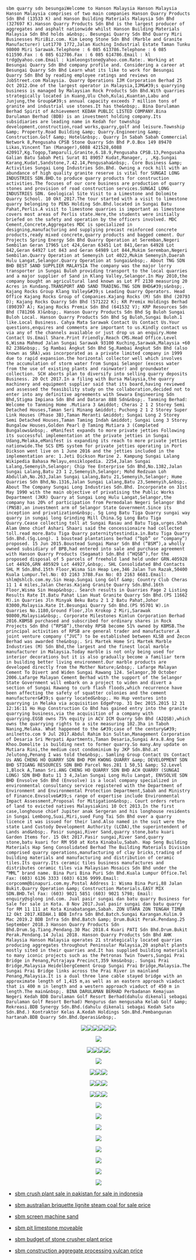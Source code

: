 
```
sbm quarry sdn besungaiWelcome to Hanson Malaysia Hanson Malaysia Hanson Malaysia comprises of two main companies Hanson Quarry Products Sdn Bhd (13533 K) and Hanson Building Materials Malaysia Sdn Bhd (327697 K).Hanson Quarry Products Sdn Bhd is the largest producer of aggregates and asphalt nationwide whilst Hanson Building Materials Malaysia Sdn Bhd holds a&nbsp;. Besungai Quarry Sdn Bhd Quarry Miri Businesses MiriBiz.com. Kim Leong Stone Sdn Bhd (Marble and Granite Manufacturer) Lot1770 1772,Jalan Kuching Industrial Estate Taman Tunku 98000 Miri Sarawak.Telephone : 6 085 613786.Telephone : 6 085 611590.Fax : 6 085 612786.Fax : 6 085 614786.Email : kl trdg@yahoo.com.Email : kimleongstone@yahoo.com.Rate:. Working at Besungai Quarry Sdn Bhd company profile and. Considering a career at Besungai Quarry Sdn Bhd Learn what its like to work for Besungai Quarry Sdn Bhd by reading employee ratings and reviews on JobStreet.com Malaysia. Quarry Operations IJM Corporation Berhad 25 Oct 2012.One of the largest operator in Malaysia,IJM&#39;s quarrying business is managed by Malaysian Rock Products Sdn Bhd.With quarries strategically located in Kuang,Ulu Choh,Kulai,Kuantan,Labu and Junjung,the Group&#39;s annual capacity exceeds 7 million tons of granite and industrial use stones.It has the&nbsp;. Bina Darulaman Berhad Spirit of Achievement KEDAH PUBLIC LISTED COMPANY.Bina Darulaman Berhad (BDB) is an investment holding company.Its subsidiaries are leading name in Kedah for township development,construction,road works,quarry,golf and leisure.Township &amp; Property.Road Building &amp; Quarry.Engineering &amp; Construction.Golf &amp; Hotel&nbsp;. Quarry In Sabah Sabah Commercial Network 8,Pengusaha CPSB Stone Quarry Sdn Bhd P.O.Box 149 89470 Likas,Vincent Tan (Manager),6088 421528,6088 420917,Kg.Togop,Tamparuli,Granite,6.18.9,Pengusaha CPSB.13,Pengusaha Galian Batu Sabah Peti Surat 81 89057 Kudat,Manager, , ,Kg.Sungai Karang,Kudat,Sandstone,7.42.14,Pengusaha&nbsp;. Core Business &amp; Activities Sungai Long Industries Sdn.Bhd. Owning a rock hill with an abundance of high quality granite reserve is vital for SUNGAI LONG INDUSTRIES SDN.BHD.to produce quarry products for construction activities.The focuses of our core business are production of quarry stones and provision of road construction services.SUNGAI LONG INDUSTRIES SDN. Geological Site Visit to a Limestone and Dolomite Quarry School. 10 Okt 2017.The tour started with a visit to limestone quarry belonging to PENS Holding Sdn.Bhd.located in Sungai Batu Pahat,Perlis.A visit to limestone quarries is important as limestone covers most areas of Perlis state.Here,the students were initially briefed on the safety and operation by the officers involved. MDC Cement,Concrete,Aggregates MDC is specialized in designing,manufacturing and supplying precast reinforced concrete products,ready mixed concrete,quarry products and bagged cement. Our Projects Spring Energy Sdn Bhd Quarry Operation at Seremban,Negeri Sembilan Geran 17965 Lot 424,Geran 63451 Lot 841,Geran 64928 Lot 842,Geran 64927 Lot 843 and Geran 64989 Lot 844,Mukim Seremban,Negeri Sembilan.Quarry Operation at Semenyih Lot 4022,Mukim Semenyih,Daerah Hulu Langat,Selangor.Quarry Operation at Sungai&nbsp;. About TNG SDN BHD BEST SAND SUPPLIER MALAYSIA The company was the major lorry transporter in Sungai Buloh providing transport to the local quarries and a major supplier of Sand in Klang Valley,Selangor.In May 2010,the company bought an agricultural land known as Lot PT 2130 measuring 20 Acres in Kundang.TRANSPORT AND SAND TRADING.TNG SDN BHD&#39;s&nbsp;. Kajang Rocks Group Klang Valley&#39;s Leading Quarry Operators. Head Office Kajang Rocks Group of Companies.Kajang Rocks (M) Sdn Bhd (20793 D); Kajang Rocks Quarry Sdn Bhd (571222 K); KR Premix Holdings Berhad (890397 A); Kajang Rocks Premix Sdn Bhd (641532 V); KRP Resources Sdn Bhd (781266 X)&nbsp;. Hanson Quarry Products Sdn Bhd Sg Buloh Sungai Buloh Local. Hanson Quarry Products Sdn Bhd Sg Buloh,Sungai Buloh.1 like.Local Business. Cahya Mata Sarawak Contact Us Contact Us.Your questions,enquires and comments are important to us.Kindly contact us via any of the channels available or just drop us an enquiry.Home Contact Us.Email Share.Print Friendly.Reach CMS.Head Office.Level 6,Wisma Mahmud Jalan Sungai Sarawak 93100 Kuching,Sarawak,Malaysia +60 82 238&nbsp;. Sg Rambai Angkut Sdn Bhd Sg.Rambai Angkut Sdn Bhd (also known as SRA),was incorporated as a private limited company in 1999 due to rapid expansion.the horizontal collector well which involves the accumulation of storm water from Sungai Selangor (excess water from the use of existing plants and rainwater) and groundwater collection. SCH aborts plan to diversify into selling quarry deposits Business. 20 Oct 2017.In a filing with Bursa Malaysia,the quarry machinery and equipment supplier said that its board,having reviewed and assessed the feasibility study on the collaboration,decided not to enter into any definitive agreements with Sewara Engineering Sdn Bhd,Stigma Impiana Sdn Bhd and Dataran 888 Sdn&nbsp;. Tanming Berhad: Welcome to Tanming Home .Mutiara 3 &middot; Cheras 2 1 2 Storey Semi Detached Houses,Taman Seri Minang &middot; Puchong 2 1 2 Storey Super Link Houses (Phase 3B),Taman Meranti &middot; Sungai Long 2 Storey Semi Detached Houses,Taman Taming Indah &middot; Sungai Long 3 Storey Bungalow Houses,Golden Pearl @ Taming Mutiara 3 (Completed Bungalows&nbsp;. eManifest expands to more private jetties Following its successful implementation at the private jetties in Sungai Udang,Melaka,eManifest is expanding its reach to more private jetties nationwide.The SCS EMS system for private jetties operating in Port Dickson went live on 1 June 2016 and the jetties included in the implementation are: 1.Jeti Dickson Marine 2. Kampung Sungai Lalang Wikipedia Bahasa Melayu,ensiklopedia. 2254,Jalan Sungai Lalang,Semenyih,Selangor; Chip Yee Enterprise Sdn Bhd,No.1382,Jalan Sungai Lalang,Batu 23 1 2,Semenyih,Selangor; Mohd Redzuan Loh Abdullah,No.263,Jalan Sungai Lalang,Batu 21,Semenyih,Selangor; Hume Quarries Sdn Bhd,No.1316,Jalan Sungai Lalang,Batu 23,Semenyih,&nbsp;. About The Company Sungai Long Industries Sdn.Bhd. Incorporate on 31st May 1990 with the main objective of privatising the Public Works Department (JKR) Quarry at Sungai Long Hulu Langat,Selangor,the company has 20% of participation from Permodalan Negeri Selangor Bhd (PNSB),an investment arm of Selangor State Government.Since its inception and privatization&nbsp;. Sg Long Batu Tiga Quarry sungai way quarry in sungai long Grinding Mill China.Sg Long Batu Tiga Quarry.Cease collecting toll at Sungai Rasau and Batu Tiga,urges.Shah Alam Umno chief Ashari Shaari said the concessionaire had collected toll.read more.Batu Tiga Quarry paternitytestindia.in.Batu Tiga Quarry Sdn.Bhd.(Sg.Long). 1 boustead plantations berhad (“bpb” or “company”) proposed. 15 Jun 2015.Boustead Sungai Manar Sdn Bhd (“BSM”),a wholly owned subsidiary of BPB,had entered into sale and purchase agreement with Hanson Quarry Products (Segamat) Sdn.Bhd (“HQSB”),for the proposed disposal of 5 parcels of freehold land held under GRN.405928 Lot 44926,GRN 405929 Lot 44927,&nbsp;. SHL Consolidated Bhd Contacts SHL M Sdn.Bhd.15th Floor,Wisma Sin Heap Lee,346 Jalan Tun Razak,50400 Kuala Lumpur.Tel.No: 03 2163 3788.Fax No: 03 2163 6681.Email: shlm@shlcb.com.my.Sin Heap.Sungai Long Golf &amp; Country Club Cheras 11 1 4 miles,Jalan Cheras.Kajang Granite Quarry Sdn.Bhd.16th Floor,Wisma Sin Heap&nbsp;. Search results in Quarries Page 2 Listing Results Rate It.Batu Pahat Lian Huat Granite Quarry Sdn Bhd.(PS 11662 M).in Quarries Jln Minyak Beku Batu 2 1 2 Batu Pahat,Johor 83000,Malaysia.Rate It.Besungai Quarry Sdn Bhd.(PS 95701 W).in Quarries No.1180,Ground Floor,Jln Krokop 2 Miri,Sarawak 98000,Malaysia&nbsp;. Corporate Milestones Kimlun Corporation Berhad 2016.KBMSB purchased and subscribed for ordinary shares in Rock Projects Sdn Bhd (“RPSB”),thereby RPSB become 51% owned by KBMSB.The principal activities of RPSB are general trader and manufacturer.A joint venture company (“JVC”) to be established between KLSB and Zecon Berhad was awarded the&nbsp;. Sri Martek Home Sri Martek Marble Industries (M) Sdn Bhd,the largest and the finest local marble manufacturer in Malaysia.Today marble is not only being used for interior decorations but it is also gradually become a familiar term in building better living environment.Our marble products are developed directly from the Mother Nature;&nbsp;. Lafarge Malayan Cement To Divert and Widen Sungai Rawang 124. Selangor,30 October 2006.Lafarge Malayan Cement Berhad with the support of the Selangor State Government will embark on a project to widen and divert a section of Sungai Rawang to curb flash floods,which recurrence have been affecting the safety of squatter colonies and the cement manufacturer&#39;s quarry located&nbsp;. Ho Hup ventures into quarrying in Melaka via acquisition EdgeProp. 31 Dec 2015.2015 12 31 12:16:11 Ho Hup Construction Co Bhd has gained entry into the granite quarrying business,via the acquisition of a company with quarrying.EGSB owns 75% equity in ACV ICM Quarry Sdn Bhd (AIQSB),which owns the quarrying rights to a site measuring 102.3ha in Taboh Naning,Melaka. What happened to the &#39;case of the century&#39; anilnetto.com 9 Jul 2017.Abdul Rahim bin Sultan,Management Corporation of Desaria Sri Merpati Apartments,Taman Desaria,Sungai Ara.8.Ang Sue Khoo.Domolite is building next to former quarry.So many.Any update on Mutiara Rini,the medium cost condominium by JKP Sdn.Bhd.at Jelutong,Penang I was told the&nbsp;. Samling Group Contact Us Contact Us ANG CHENG HO QUARRY SDN BHD POH KWONG QUARRY &amp; DEVELOPMENT SDN BHD STIGANG RESOURCES SDN BHD Parcel Nos.281 1 50,51 &amp; 52.Level 1,Block A,Taman Sri.ANG CHENG HO QUARRY SDN BHD ACH QUARRY (SUNGAI LONG) SDN BHD Batu 11 3 4,Jalan Sungai Long Hulu Langat, ENVSOLVE SDN BHD Envsolve Sdn Bhd (Envsolve) is a local company specialized in environmental consultancy service registered with the Department of Environment and Environmental Protection Department,Sabah and Ministry of Finance.Envsolve&#39;s range of expertise include Environmental Impact Assessment,Proposal for Mitigation&nbsp;. Court orders return of land to evicted natives Malaysiakini 10 Oct 2013.In the first case,longhouse chief Jupiter anak Sergeran and his longhouse residents in Sungai Lembong,Suai,Miri,sued Fung Tai Sdn Bhd over a quarry licence it was issued for their land.Also named in the suit were the state Land Custody Development Authority (LCDA),the superintendent of Lands and&nbsp;. Pasir sungai,River Sand,quarry stone,batu kuari Garden Items for. 15 Okt 2017.Pasir sungai,River Sand,quarry stone,batu kuari for RM 950 at Kota Kinabalu,Sabah. Hap Seng Building Materials Hap Seng Consolidated Berhad The Building Materials Division comprised quarry operations,manufacturing of clay bricks,trading of building materials and manufacturing and distribution of ceramic tiles.Its quarry.Its ceramic tiles business manufactures and distributes ceramic tiles via Malaysian Mosaics Sdn Bhd under the “MML” brand name. Bina Puri Bina Puri Sdn Bhd.Kuala Lumpur Office.Tel Fax: (603) 6136 3333 (603) 6136 9999.Email: corpcomm@binapuri.com.my.Postal Address 1: Wisma Bina Puri,88 Jalan Bukit.Quarry Operation &amp; Construction Materials.EASY MIX SDN.BHD.Tel Fax: (603) 9021 5851 (603) 9021 5798; Email: enquiry@sglong ind.com. Jual pasir sungai dan batu quarry Business for Sale for sale in Kota. 8 Nov 2017.Jual pasir sungai dan batu quarry for RM 11 111 at Kota Kinabatangan,Sabah. ZON UTARA ZON TENGAH TIMUR 12 Okt 2017.KEDAH.1 BDB Infra Sdn Bhd.Batch.Sungai Karangan.Kulim.9 Mac 2019.2 BDB Infra Sdn Bhd.Batch &amp; Drum.Bukit Perak.Pendang.25 September 2018.3 Hanson Quarry Products Sdn Bhd.Drum.Sg.Tiang.Pendang.30 Mac 2018.4 Kuari PATI Sdn Bhd.Drum.Bukit Perak.Pendang.14 Julai 2018. Hanson Quarry Products Sdn Bhd AHK Malaysia Hanson Malaysia operates 21 strategically located quarries producing aggregates throughout Peninsular Malaysia,20 asphalt plants mostly sited in their quarries and.It has supplied building materials to many iconic projects such as the Petronas Twin Towers,Sungai Prai Bridge in Penang,Putrajaya Precinct,359 kms&nbsp;. Sungai Prai Bridge,Malaysia HeidelbergCement Group Sungai Prai Bridge,Malaysia.The Sungai Prai Bridge links across the Prai River in mainland Penang,Malaysia.It is a dual three lane cable stayed bridge with an approximate length of 1,415 m,as well as an eastern approach viaduct that is 400 m in length and a western approach viaduct of 450 m in length.The main&nbsp;. BINA DARULAMAN BERHAD Perbadanan Kemajuan Negeri Kedah BDB Darulaman Golf Resort Berhad(dahulu dikenali sebagai Darulaman Golf Resort Berhad) Mengurus dan mengusaha Kelab Golf &amp; Rekreasi.BDB Synergy Sdn.Bhd.(dahulu dikenali sebagai Kedah Sato Sdn.Bhd.) Kontraktor Kelas A.Kedah Holdings Sdn.Bhd.Pembangunan hartanah.BDB Quarry Sdn.Bhd.Operasi&nbsp;. 
```

<div align="center">
  
<a rel="nofollow" href="https://m.shibang-china.com?f=github&k=sbm+quarry+sdn+besungai"><img src="https://static.shibang-china.com/en/l.png"></a><img src="https://static.shibang-china.com/en/hw.png"><a rel="nofollow" href="https://m.shibang-china.com/product/?f=github&k=sbm+quarry+sdn+besungai"><img src="https://static.shibang-china.com/en/p.png"></a><a rel="nofollow" href="https://m.shibang-china.com/cases/?f=github&k=sbm+quarry+sdn+besungai"><img src="https://static.shibang-china.com/en/c.png"></a><a rel="nofollow" href="https://m.shibang-china.com/news/?f=github&k=sbm+quarry+sdn+besungai"><img src="https://static.shibang-china.com/en/n.png"></a><a rel="nofollow" href="https://m.shibang-china.com?f=github&k=sbm+quarry+sdn+besungai"><img src="https://static.shibang-china.com/en/m.png"></a>

<a rel="nofollow" href="https://m.shibang-china.com/product/?f=github&k=sbm+quarry+sdn+besungai"><img src="https://static.shibang-china.com/en/b.jpg"></a>
  
<a rel="nofollow" href="https://m.shibang-china.com/solution-aggregate.html?f=github&k=sbm+quarry+sdn+besungai"><img src="https://static.shibang-china.com/en/a.jpg"></a><a rel="nofollow" href="https://m.shibang-china.com/solution-mine.html?f=github&k=sbm+quarry+sdn+besungai"><img src="https://static.shibang-china.com/en/m.jpg"></a><a rel="nofollow" href="https://m.shibang-china.com/solution-mill.html?f=github&k=sbm+quarry+sdn+besungai"><img src="https://static.shibang-china.com/en/g.jpg"></a><a rel="nofollow" href="https://m.shibang-china.com/solution-epc.html?f=github&k=sbm+quarry+sdn+besungai"><img src="https://static.shibang-china.com/en/e.jpg"></a>

<a rel="nofollow" href="https://m.shibang-china.com/product/?f=github&k=sbm+quarry+sdn+besungai"><img src="https://static.shibang-china.com/en/a-p.png"></a>

<a rel="nofollow" href="https://m.shibang-china.com/product/crusher/c6x.html?f=github&k=sbm+quarry+sdn+besungai"><img src="https://static.shibang-china.com/en/j.jpg"></a><a rel="nofollow" href="https://m.shibang-china.com/product/crusher/ci5x.html?f=github&k=sbm+quarry+sdn+besungai"><img src="https://static.shibang-china.com/en/i.jpg"></a><a rel="nofollow" href="https://m.shibang-china.com/product/crusher/hst.html?f=github&k=sbm+quarry+sdn+besungai"><img src="https://static.shibang-china.com/en/c.jpg"></a>

<a rel="nofollow" href="https://m.shibang-china.com/product/mill/mtw.html?f=github&k=sbm+quarry+sdn+besungai"><img src="https://static.shibang-china.com/en/mtw.jpg"></a><a rel="nofollow" href="https://m.shibang-china.com/product/mill/scm.html?f=github&k=sbm+quarry+sdn+besungai"><img src="https://static.shibang-china.com/en/scm.jpg"></a><a rel="nofollow" href="https://m.shibang-china.com/product/mill/lm.html?f=github&k=sbm+quarry+sdn+besungai"><img src="https://static.shibang-china.com/en/lm.jpg"></a>

<a rel="nofollow" href="https://m.shibang-china.com/product/sand/vsi6x.html?f=github&k=sbm+quarry+sdn+besungai"><img src="https://static.shibang-china.com/en/6x.jpg"></a><a rel="nofollow" href="https://m.shibang-china.com/product/sand/vu.html?f=github&k=sbm+quarry+sdn+besungai"><img src="https://static.shibang-china.com/en/vu.jpg"></a><a rel="nofollow" href="https://m.shibang-china.com/product/mobile/klun.html?f=github&k=sbm+quarry+sdn+besungai"><img src="https://static.shibang-china.com/en/k.jpg"></a>

<a rel="nofollow" href="https://m.shibang-china.com/cases/?f=github&k=sbm+quarry+sdn+besungai"><img src="https://static.shibang-china.com/en/case.png"></a>

<a rel="nofollow" href="https://m.shibang-china.com/cases/aggregate/202.html?f=github&k=sbm+quarry+sdn+besungai"><img src="https://static.shibang-china.com/en/c-1.jpg"></a>

<a rel="nofollow" href="https://m.shibang-china.com/cases/aggregate/203.html?f=github&k=sbm+quarry+sdn+besungai"><img src="https://static.shibang-china.com/en/c-2.jpg"></a>

<a rel="nofollow" href="https://m.shibang-china.com/cases/mill/123.html?f=github&k=sbm+quarry+sdn+besungai"><img src="https://static.shibang-china.com/en/c-3.jpg"></a>

<a rel="nofollow" href="https://m.shibang-china.com/contact_us.html?f=github&k=sbm+quarry+sdn+besungai"><img src="https://static.shibang-china.com/en/contact.png"></a>

<a rel="nofollow" href="https://swt.shibang-china.com/?f=github&k=sbm+quarry+sdn+besungai"><img src="https://static.shibang-china.com/en/chat.png"></a>

<a rel="nofollow" href="https://whatsapp.shibangsoft.com/WhatsApp.php?f=github&k=sbm+quarry+sdn+besungai"><img src="https://static.shibang-china.com/en/whatsapp.png"></a>

<a rel="nofollow" href="https://m.shibang-china.com/?f=github&k=sbm+quarry+sdn+besungai"><img src="https://static.shibang-china.com/en/website.png"></a>

</div>


* [sbm crush plant sale in pakistan for sale in indonesia](sbm%20crush%20plant%20sale%20in%20pakistan%20for%20sale%20in%20indonesia.md)

* [sbm australian briquette lignite steam coal for sale price](sbm%20australian%20briquette%20lignite%20steam%20coal%20for%20sale%20price.md)

* [sbm screen machine sand](sbm%20screen%20machine%20sand.md)

* [sbm pit limestone moveable](sbm%20pit%20limestone%20moveable.md)

* [sbm budget of stone crusher plant price](sbm%20budget%20of%20stone%20crusher%20plant%20price.md)

* [sbm construction aggregate processing vulcan price](sbm%20construction%20aggregate%20processing%20vulcan%20price.md)